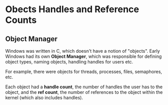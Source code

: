 # Obects Handles and Reference Counts

## Object Manager

Windows was written in C, which doesn't have a notion of "objects". Early Windows had its own **Object Manager**, which was responsible for defining object types, naming objects, handling handles for users etc. 

For example, there were objects for threads, processes, files, semaphores, etc.

Each object had a **handle count**, the number of handles the user has to the object, and the **ref count**, the number of references to the object within the kernel (which also includes handles).

